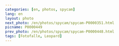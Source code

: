 ```yaml
---
categories: [en, photos, spycam]
lang: en
layout: photo
next_photo: /en/photos/spycam/spycam-P0000351.html
picname: P0000449
prev_photo: /en/photos/spycam/spycam-P0000448.html
tags: [Fotofalle, Leopard]
---
```

